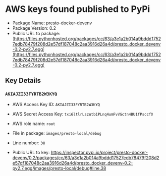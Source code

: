 # AWS keys found published to PyPi

* Package Name: presto-docker-devenv
* Package Version: 0.2
* Public URL to package: [https://files.pythonhosted.org/packages/cc/63/a3e1a2b014a9bddd17527edb78479f208d2e57df187048c2aa3916d26a4d/presto_docker_devenv-0.2-py2.7.egg](https://files.pythonhosted.org/packages/cc/63/a3e1a2b014a9bddd17527edb78479f208d2e57df187048c2aa3916d26a4d/presto_docker_devenv-0.2-py2.7.egg)

## Key Details

### `AKIAJZI33FYRTB2W3KYQ`

* AWS Access Key ID: `AKIAJZI33FYRTB2W3KYQ`
* AWS Secret Access Key: `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` 
* AWS role name: `root`
* File in package: `images/presto-local/debug`
* Line number: `38`

* Public URL to key: https://inspector.pypi.io/project/presto-docker-devenv/0.2/packages/cc/63/a3e1a2b014a9bddd17527edb78479f208d2e57df187048c2aa3916d26a4d/presto_docker_devenv-0.2-py2.7.egg/images/presto-local/debug#line.38


